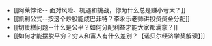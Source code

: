 - [[阿莱悖论-- 面对风险、机遇和挑战，你为什么总是赚小亏大？]]
- [[凯利公式--按这个炒股能成巴菲特？李永乐老师讲投资资金分配]]
- [[切蛋糕问题--什么是公平？如何分配利益才能大家都满意？]]
- [[如何才能摆脱平穷？穷人和富人有什么差别？【诺贝尔经济学奖解读】]]